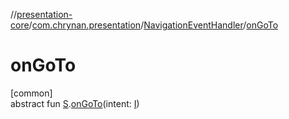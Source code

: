 //[presentation-core](../../../index.md)/[com.chrynan.presentation](../index.md)/[NavigationEventHandler](index.md)/[onGoTo](on-go-to.md)

# onGoTo

[common]\
abstract fun [S](index.md).[onGoTo](on-go-to.md)(intent: [I](index.md))
